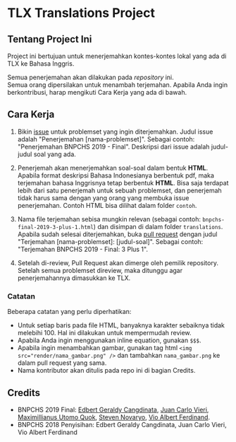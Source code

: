 # TLX Translations Project

## Tentang Project Ini

Project ini bertujuan untuk menerjemahkan kontes-kontes lokal yang ada di TLX ke Bahasa Inggris.

Semua penerjemahan akan dilakukan pada *repository* ini. \
Semua orang dipersilakan untuk menambah terjemahan. Apabila Anda ingin berkontribusi, harap mengikuti Cara Kerja yang ada di bawah.

## Cara Kerja

1. Bikin [issue](https://github.com/prabowo02/tlx-translations/issues) untuk problemset yang ingin diterjemahkan. Judul issue adalah "Penerjemahan [nama-problemset]". Sebagai contoh: "Penerjemahan BNPCHS 2019 - Final". Deskripsi dari issue adalah judul-judul soal yang ada.

2. Penerjemah akan menerjemahkan soal-soal dalam bentuk **HTML**. Apabila format deskripsi Bahasa Indonesianya berbentuk pdf, maka terjemahan bahasa Inggrisnya tetap berbentuk **HTML**. Bisa saja terdapat lebih dari satu penerjemah untuk sebuah problemset, dan penerjemah tidak harus sama dengan yang orang yang membuka issue penerjemahan. Contoh HTML bisa dilihat dalam folder `contoh`.

3. Nama file terjemahan sebisa mungkin relevan (sebagai contoh: `bnpchs-final-2019-3-plus-1.html`) dan disimpan di dalam folder `translations`. Apabila sudah selesai diterjemahkan, buka [pull request](https://github.com/prabowo02/tlx-translations/pulls) dengan judul "Terjemahan [nama-problemset]: [judul-soal]". Sebagai contoh: "Terjemahan BNPCHS 2019 - Final: 3 Plus 1".

4. Setelah di-review, Pull Request akan dimerge oleh pemilik repository. Setelah semua problemset direview, maka ditunggu agar penerjemahannya dimasukkan ke TLX.

### Catatan

Beberapa catatan yang perlu diperhatikan:

- Untuk setiap baris pada file HTML, banyaknya karakter sebaiknya tidak melebihi 100. Hal ini dilakukan untuk mempermudah review.
- Apabila Anda ingin menggunakan inline equation, gunakan `$$$`.
- Apabila ingin menambahkan gambar, gunakan tag html `<img src="render/nama_gambar.png" />` dan tambahkan `nama_gambar.png` ke dalam pull request yang sama.
- Nama kontributor akan ditulis pada repo ini di bagian Credits.

## Credits

- BNPCHS 2019 Final: [Edbert Geraldy Cangdinata](https://github.com/Berted), [Juan Carlo Vieri](https://github.com/juancarlovieri), [Maximillianus Utomo Quok](https://github.com/tzaph), [Steven Novaryo](https://github.com/stevennovaryo), [Vio Albert Ferdinand](https://github.com/VioAlbert).
- BNPCHS 2018 Penyisihan: Edbert Geraldy Cangdinata, Juan Carlo Vieri, Vio Albert Ferdinand
